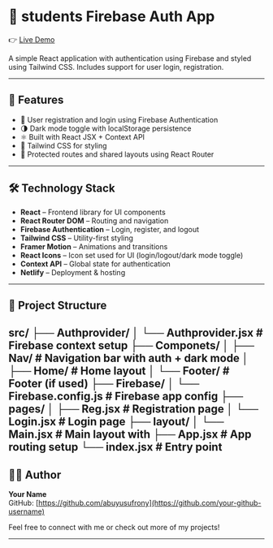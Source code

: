 # 🔐 students  Firebase Auth App 

👉 [Live Demo](https://verdant-caramel-5d9c6f.netlify.app/)


A simple React application with authentication using Firebase and styled using Tailwind CSS. Includes support for user login, registration.

---
## 🚀 Features

- 🔑 User registration and login using Firebase Authentication
- 🌗 Dark mode toggle with localStorage persistence
- ⚛️ Built with React JSX + Context API
- 🎨 Tailwind CSS for styling
- 🔁 Protected routes and shared layouts using React Router
---

## 🛠️ Technology Stack

- **React** – Frontend library for UI components
- **React Router DOM** – Routing and navigation
- **Firebase Authentication** – Login, register, and logout
- **Tailwind CSS** – Utility-first styling
- **Framer Motion** – Animations and transitions
- **React Icons** – Icon set used for UI (login/logout/dark mode toggle)
- **Context API** – Global state for authentication
- **Netlify** – Deployment & hosting

---
## 📁 Project Structure
src/
├── Authprovider/
│ └── Authprovider.jsx # Firebase context setup
├── Componets/
│ ├── Nav/ # Navigation bar with auth + dark mode
│ ├── Home/ # Home layout
│ └── Footer/ # Footer (if used)
├── Firebase/
│ └── Firebase.config.js # Firebase app config
├── pages/
│ ├── Reg.jsx # Registration page
│ └── Login.jsx # Login page
├── layout/
│ └── Main.jsx # Main layout with <Outlet />
├── App.jsx # App routing setup
└── index.jsx # Entry point
---

## 🧑‍💻 Author

**Your Name**  
GitHub: [https://github.com/abuyusufrony](https://github.com/your-github-username)  
  

Feel free to connect with me or check out more of my projects!

---
